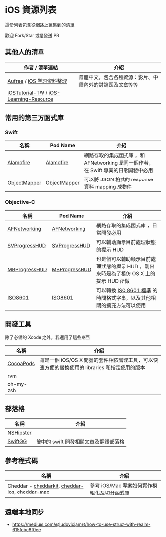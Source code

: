 # iOS 資源列表

這份列表包含從網路上蒐集到的清單

歡迎 Fork/Star 或是發送 PR 

## 其他人的清單

| 作者 / 清單連結 | 介紹 |
| ----------- | ---- |
| [Aufree](https://github.com/Aufree) / [iOS 学习资料整理](https://github.com/Aufree/trip-to-iOS) | 簡體中文，包含各種資源：影片、中國內外的討論區及文章等等 |
| [iOSTutorial-TW](https://github.com/iOSTutorial-TW) / [iOS-Learning-Resource](https://github.com/iOSTutorial-TW/iOS-Learning-Resource) | |

## 常用的第三方函式庫

### Swift

| 名稱 | Pod Name | 介紹 |
| ---- | -------- | ---- |
| [Alamofire](https://github.com/Alamofire/Alamofire) | [Alamofire](https://cocoapods.org/pods/Alamofire) | 網路存取的集成函式庫 ，和 AFNetworking 是同一個作者，在 Swift 專案的日常開發中必用 |
| [ObjectMapper](https://github.com/Hearst-DD/ObjectMapper) | [ObjectMapper](https://cocoapods.org/pods/ObjectMapper) | 可以將 JSON 格式的 response 資料 mapping 成物件 |

### Objective-C

| 名稱 | Pod Name | 介紹 |
| ---- | -------- | ---- |
| [AFNetworking](https://github.com/AFNetworking/AFNetworking) |  [AFNetworking](https://cocoapods.org/pods/AFNetworking) | 網路存取的集成函式庫 ，日常開發必用 |
| [SVProgressHUD](https://github.com/SVProgressHUD/SVProgressHUD) | [SVProgressHUD](https://cocoapods.org/pods/SVProgressHUD) | 可以輔助顯示目前處理狀態的提示 HUD |
| [MBProgressHUD](https://github.com/matej/MBProgressHUD) | [MBProgressHUD](https://cocoapods.org/pods/MBProgressHUD)| 也是個可以輔助顯示目前處理狀態的提示 HUD ，剛出來時是為了模仿 OS X 上的提示 HUD 所做 |
| [ISO8601](https://github.com/soffes/ISO8601) | [ISO8601](https://cocoapods.org/?q=ISO8601) | 可以轉換 [ISO 8601 標準](https://en.wikipedia.org/wiki/ISO_8601) 的時間格式字串，以及其他相關的擴充方法可以使用 |

## 開發工具

除了必備的 Xcode 之外，我還用了這些東西

| 名稱 | 介紹 |
| ---- | ---- |
| [CocoaPods](https://cocoapods.org/) | 這是一個 iOS/OS X 開發的套件相依管理工具，可以快速方便的替換使用的 libraries 和指定使用的版本 |
| rvm ||
| oh-my-zsh ||

## 部落格

| 名稱 | 介紹 |
| ---- | ---- |
| [NSHipster](http://nshipster.com/) | |
| [SwiftGG](http://swift.gg/) | 簡中的 swift 開發相關文章及翻譯部落格 |

## 參考程式碼

| 名稱 | 介紹 |
| ---- | ---- |
| Cheddar - [cheddarkit](https://github.com/nothingmagical/cheddarkit), [cheddar-ios](https://github.com/nothingmagical/cheddar-ios), [cheddar-mac](https://github.com/nothingmagical/cheddar-mac) | 參考 iOS/Mac 專案如何實作模組化及切分函式庫 |

## 遠端本地同步

- <https://medium.com/@ludovicjamet/how-to-use-struct-with-realm-615fcbc8f0ee>
